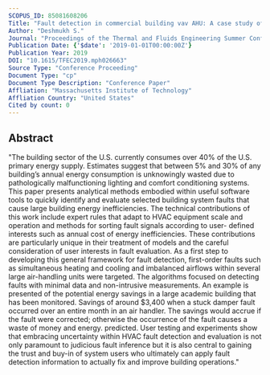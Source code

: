 ```yaml
---
SCOPUS_ID: 85081608206
Title: "Fault detection in commercial building vav AHU: A case study of an academic building"
Author: "Deshmukh S."
Journal: "Proceedings of the Thermal and Fluids Engineering Summer Conference"
Publication Date: {'$date': '2019-01-01T00:00:00Z'}
Publication Year: 2019
DOI: "10.1615/TFEC2019.mph026663"
Source Type: "Conference Proceeding"
Document Type: "cp"
Document Type Description: "Conference Paper"
Affliation: "Massachusetts Institute of Technology"
Affliation Country: "United States"
Cited by count: 0
---
```


## Abstract
"The building sector of the U.S. currently consumes over 40% of the U.S. primary energy supply. Estimates suggest that between 5% and 30% of any building’s annual energy consumption is unknowingly wasted due to pathologically malfunctioning lighting and comfort conditioning systems. This paper presents analytical methods embodied within useful software tools to quickly identify and evaluate selected building system faults that cause large building energy inefficiencies. The technical contributions of this work include expert rules that adapt to HVAC equipment scale and operation and methods for sorting fault signals according to user- defined interests such as annual cost of energy inefficiencies. These contributions are particularly unique in their treatment of models and the careful consideration of user interests in fault evaluation. As a first step to developing this general framework for fault detection, first-order faults such as simultaneous heating and cooling and imbalanced airflows within several large air-handling units were targeted. The algorithms focused on detecting faults with minimal data and non-intrusive measurements. An example is presented of the potential energy savings in a large academic building that has been monitored. Savings of around $3,400 when a stuck damper fault occurred over an entire month in an air handler. The savings would accrue if the fault were corrected; otherwise the occurrence of the fault causes a waste of money and energy. predicted. User testing and experiments show that embracing uncertainty within HVAC fault detection and evaluation is not only paramount to judicious fault inference but it is also central to gaining the trust and buy-in of system users who ultimately can apply fault detection information to actually fix and improve building operations."
